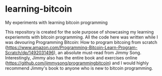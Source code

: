# learning-bitcoin
My experiments with learning bitcoin programming


This repository is created for the sole purpose of showcasing my learning experiemnts with bitcoin programming. All the code here was written while I was devouring Programming Bitcoin: How to program bitcoing from scratch (https://www.amazon.com/Programming-Bitcoin-Learn-Program-Scratch/dp/1492031496), an absolute must-read from Jimmy Song. Interestingly, Jimmy also has the entire book and exercises online (https://github.com/jimmysong/programmingbitcoin) and I would highly recommend Jimmy's book to anyone who is new to bitcoin programming.



